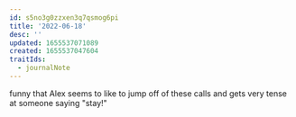 ```yaml
---
id: s5no3g0zzxen3q7qsmog6pi
title: '2022-06-18'
desc: ''
updated: 1655537071089
created: 1655537047604
traitIds:
  - journalNote
---
```


funny that Alex seems to like to jump off of these calls and gets very tense at someone saying "stay!"